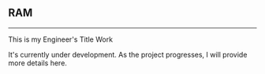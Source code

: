 ## RAM

----------

This is my Engineer's Title Work

It's currently under development.
As the project progresses, I will provide more details here.
